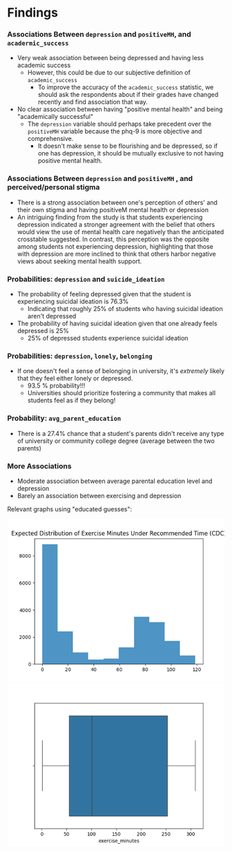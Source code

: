 # Findings
### Associations Between `depression` and `positiveMH`, and `acadermic_success`
* Very weak association between being depressed and having less academic success
  * However, this could be due to our subjective definition of `academic_success`
    * To improve the accuracy of the `academic_success` statistic, we should ask the respondents about if their grades have changed recently and find association that way.
* No clear association between having "positive mental health" and being "academically successful"
  * The `depression` variable should perhaps take precedent over the `positiveMH` variable because the phq-9 is more objective and comprehensive.
    * It doesn't make sense to be flourishing and be depressed, so if one has depression, it should be mutually exclusive to not having positive mental health.

### Associations Between `depression` and `positiveMH` , and perceived/personal stigma
* There is a strong association between one's perception of others' and their own stigma and having positiveM mental health or depression
* An intriguing finding from the study is that students experiencing depression indicated a stronger agreement with the belief that others would view the use of mental health care negatively than the anticipated crosstable suggested. In contrast, this perception was the opposite among students not experiencing depression, highlighting that those with depression are more inclined to think that others harbor negative views about seeking mental health support.


### Probabilities: `depression` and `suicide_ideation`
* The probability of feeling depressed given that the student is experiencing suicidal ideation is 76.3%
  * Indicating that roughly 25% of students who having suicidal ideation aren't depressed
* The probability of having suicidal ideation given that one already feels depressed is 25%
  * 25% of depressed students experience suicidal ideation

### Probabilities: `depression`, `lonely`, `belonging`
* If one doesn't feel a sense of belonging in university, it's _extremely_ likely that they feel either lonely or depressed.
  * 93.5 % probability!!!
  * Universities should prioritize fostering a community that makes all students feel as if they belong! 

### Probability: `avg_parent_education`
* There is a 27.4% chance that a student's parents didn't receive any type of university or community college degree (average between the two parents) 

### More Associations
* Moderate association between average parental education level and depression
* Barely an association between exercising and depression

Relevant graphs using "educated guesses":

![img_2.png](img_2.png)
![img_1.png](img_1.png)
